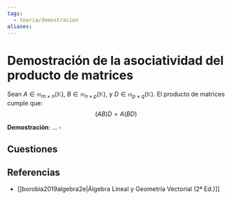 ```yaml
---
tags:
  - teoria/demostracion
aliases:
---
```

# Demostración de la asociatividad del producto de matrices

Sean $A \in \mathfrak{m}_{m \times n}(\mathbb{K})$, $B \in \mathfrak{m}_{n \times p}(\mathbb{K})$, y $D \in \mathfrak{m}_{p \times q}(\mathbb{K})$. El producto de matrices cumple que:
$$(AB)D=A(BD)$$

**Demostración**:
... $\square$

## Cuestiones

## Referencias
- [[borobia2019algebra2e|Álgebra Lineal y Geometría Vectorial (2ª Ed.)]]
